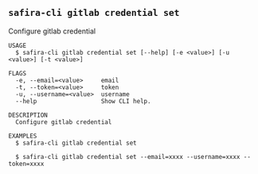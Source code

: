 <!-- order:17 -->
<!-- PLEASE! Don't edit this file, auto generated! -->

## `safira-cli gitlab credential set`

Configure gitlab credential

```
USAGE
  $ safira-cli gitlab credential set [--help] [-e <value>] [-u <value>] [-t <value>]

FLAGS
  -e, --email=<value>     email
  -t, --token=<value>     token
  -u, --username=<value>  username
  --help                  Show CLI help.

DESCRIPTION
  Configure gitlab credential

EXAMPLES
  $ safira-cli gitlab credential set

  $ safira-cli gitlab credential set --email=xxxx --username=xxxx --token=xxxx
```
